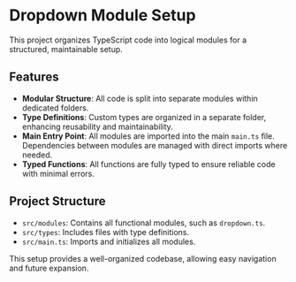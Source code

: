 # Dropdown Module Setup

This project organizes TypeScript code into logical modules for a structured, maintainable setup.

## Features

- **Modular Structure**: All code is split into separate modules within dedicated folders.
- **Type Definitions**: Custom types are organized in a separate folder, enhancing reusability and maintainability.
- **Main Entry Point**: All modules are imported into the main `main.ts` file. Dependencies between modules are managed with direct imports where needed.
- **Typed Functions**: All functions are fully typed to ensure reliable code with minimal errors.

## Project Structure

- `src/modules`: Contains all functional modules, such as `dropdown.ts`.
- `src/types`: Includes files with type definitions.
- `src/main.ts`: Imports and initializes all modules.

This setup provides a well-organized codebase, allowing easy navigation and future expansion.
